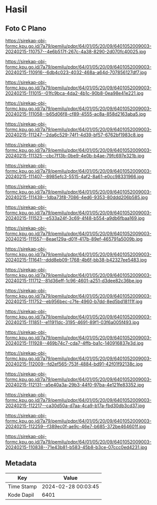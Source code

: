 # Hasil

## Foto C Plano

https://sirekap-obj-formc.kpu.go.id/7a79/pemilu/pdpr/64/01/05/20/09/6401052009003-20240215-110757--4e6b517f-267c-4a38-8290-2d070fc40025.jpg

https://sirekap-obj-formc.kpu.go.id/7a79/pemilu/pdpr/64/01/05/20/09/6401052009003-20240215-110916--6db4c023-4032-468a-a64d-707856127df7.jpg

https://sirekap-obj-formc.kpu.go.id/7a79/pemilu/pdpr/64/01/05/20/09/6401052009003-20240215-111015--01fc9bca-4da2-4b1c-90b8-0ea98e41e221.jpg

https://sirekap-obj-formc.kpu.go.id/7a79/pemilu/pdpr/64/01/05/20/09/6401052009003-20240215-111058--b65d06f8-cf89-4555-ac8a-858d2163aba5.jpg

https://sirekap-obj-formc.kpu.go.id/7a79/pemilu/pdpr/64/01/05/20/09/6401052009003-20240215-111247--2da6c529-74f1-4d39-bf57-6762bf1983c8.jpg

https://sirekap-obj-formc.kpu.go.id/7a79/pemilu/pdpr/64/01/05/20/09/6401052009003-20240215-111325--cbc7f13b-0be9-4e0b-b4ae-79fc697e321b.jpg

https://sirekap-obj-formc.kpu.go.id/7a79/pemilu/pdpr/64/01/05/20/09/6401052009003-20240215-111407--8985efc3-5515-4af2-8a61-e0cc98331966.jpg

https://sirekap-obj-formc.kpu.go.id/7a79/pemilu/pdpr/64/01/05/20/09/6401052009003-20240215-111439--1dba73f8-7086-4ed6-9353-80ddd206b585.jpg

https://sirekap-obj-formc.kpu.go.id/7a79/pemilu/pdpr/64/01/05/20/09/6401052009003-20240215-111523--e533a24f-3c69-4f48-b554-a9db6fbaa169.jpg

https://sirekap-obj-formc.kpu.go.id/7a79/pemilu/pdpr/64/01/05/20/09/6401052009003-20240215-111557--8eae129a-d01f-417b-89ef-465791a5009b.jpg

https://sirekap-obj-formc.kpu.go.id/7a79/pemilu/pdpr/64/01/05/20/09/6401052009003-20240215-111641--ddd8eb09-1768-4b6f-bb38-b42327ee5483.jpg

https://sirekap-obj-formc.kpu.go.id/7a79/pemilu/pdpr/64/01/05/20/09/6401052009003-20240215-111712--81d36eff-1c96-4601-a251-d3dee82c36be.jpg

https://sirekap-obj-formc.kpu.go.id/7a79/pemilu/pdpr/64/01/05/20/09/6401052009003-20240215-111752--eb956bec-c7fe-4960-b7dd-8ed5bd18111f.jpg

https://sirekap-obj-formc.kpu.go.id/7a79/pemilu/pdpr/64/01/05/20/09/6401052009003-20240215-111851--e11911dc-3195-4691-89f1-03f6a005f493.jpg

https://sirekap-obj-formc.kpu.go.id/7a79/pemilu/pdpr/64/01/05/20/09/6401052009003-20240215-111928--469b74c7-cda7-4ffb-ba1c-140916837e3d.jpg

https://sirekap-obj-formc.kpu.go.id/7a79/pemilu/pdpr/64/01/05/20/09/6401052009003-20240215-112009--fd2ef565-753f-4884-bd91-42f01f92138c.jpg

https://sirekap-obj-formc.kpu.go.id/7a79/pemilu/pdpr/64/01/05/20/09/6401052009003-20240215-112131--a5e40a3a-29b3-44f0-97ba-4e121fe83352.jpg

https://sirekap-obj-formc.kpu.go.id/7a79/pemilu/pdpr/64/01/05/20/09/6401052009003-20240215-112217--ca30d50a-d7aa-4ca9-b17a-fbd30db3cd37.jpg

https://sirekap-obj-formc.kpu.go.id/7a79/pemilu/pdpr/64/01/05/20/09/6401052009003-20240215-112259--f389ec0f-ae9c-46e7-b685-372be464601f.jpg

https://sirekap-obj-formc.kpu.go.id/7a79/pemilu/pdpr/64/01/05/20/09/6401052009003-20240215-110838--71e43b81-b583-45b8-b3ce-07ccc0ed4231.jpg


## Metadata

| Key        | Value               |
| ---------- | ------------------- |
| Time Stamp | 2024-02-28 00:03:45 |
| Kode Dapil | 6401                |



